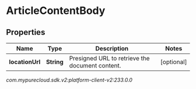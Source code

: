 # ArticleContentBody


## Properties

| Name | Type | Description | Notes |
| ------------ | ------------- | ------------- | ------------- |
| **locationUrl** | **String** | Presigned URL to retrieve the document content. |  [optional] |




_com.mypurecloud.sdk.v2:platform-client-v2:233.0.0_
